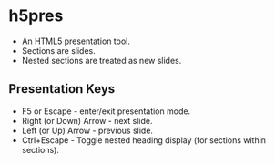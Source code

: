 h5pres
======

* An HTML5 presentation tool.
* Sections are slides.
* Nested sections are treated as new slides. 


Presentation Keys
--

* F5 or Escape - enter/exit presentation mode.
* Right (or Down) Arrow - next slide.
* Left (or Up) Arrow - previous slide.
* Ctrl+Escape - Toggle nested heading display (for sections within sections).

